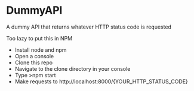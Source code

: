 # DummyAPI
A dummy API that returns whatever HTTP status code is requested

Too lazy to put this in NPM
* Install node and npm
* Open a console
* Clone this repo
* Navigate to the clone directory in your console
* Type >npm start
* Make requests to http://localhost:8000/{YOUR_HTTP_STATUS_CODE}

